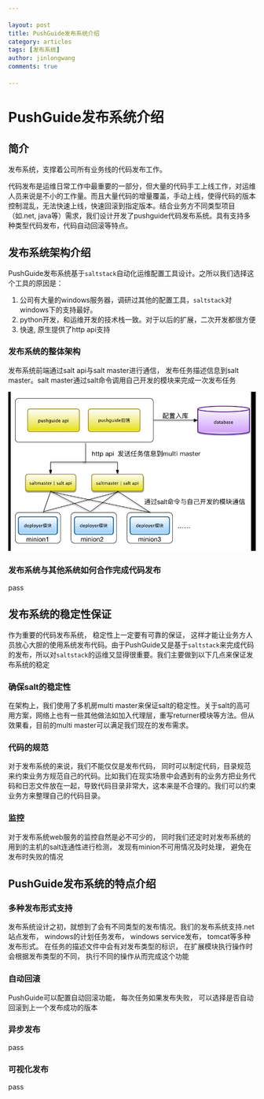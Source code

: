 ```yaml
---

layout: post          
title: PushGuide发布系统介绍
category: articles 
tags: [发布系统] 
author: jinlongwang 
comments: true  

---
```


# PushGuide发布系统介绍

## 简介

发布系统，支撑着公司所有业务线的代码发布工作。

代码发布是运维日常工作中最重要的一部分，但大量的代码手工上线工作，对运维人员来说是不小的工作量。而且大量代码的增量覆盖，手动上线，使得代码的版本控制混乱，无法快速上线，快速回滚到指定版本。结合业务方不同类型项目（如.net, java等）需求，我们设计开发了pushguide代码发布系统。具有支持多种类型代码发布，代码自动回滚等特点。

## 发布系统架构介绍

PushGuide发布系统基于`saltstack`自动化运维配置工具设计。之所以我们选择这个工具的原因是： 

1. 公司有大量的windows服务器，调研过其他的配置工具，`saltstack`对windows下的支持最好。
2. python开发，和运维开发的技术栈一致。对于以后的扩展，二次开发都很方便
3. 快速, 原生提供了http api支持

### 发布系统的整体架构
发布系统前端通过salt api与salt master进行通信， 发布任务描述信息到salt master。salt master通过salt命令调用自己开发的模块来完成一次发布任务

![](/images/pushguide/pushguide_architecture.jpg)

### 发布系统与其他系统如何合作完成代码发布
pass

## 发布系统的稳定性保证

作为重要的代码发布系统， 稳定性上一定要有可靠的保证， 这样才能让业务方人员放心大胆的使用系统发布代码。由于PushGuide又是基于`saltstack`来完成代码的发布，所以对`saltstack`的运维又显得很重要。我们主要做到以下几点来保证发布系统的稳定

### 确保salt的稳定性

在架构上，我们使用了多机房multi master来保证salt的稳定性。关于salt的高可用方案，网络上也有一些其他做法如加入代理层，重写returner模块等方法。但从效果看，目前的multi master可以满足我们现在的发布需求。

### 代码的规范

对于发布系统的来说，我们不能仅仅是发布代码， 同时可以制定代码，目录规范来约束业务方规范自己的代码。比如我们在现实场景中会遇到有的业务方把业务代码和日志文件放在一起，导致代码目录非常大，这本来是不合理的。我们可以约束业务方来整理自己的代码目录。

### 监控

对于发布系统web服务的监控自然是必不可少的， 同时我们还定时对发布系统的用到的主机的salt连通性进行检测， 发现有minion不可用情况及时处理， 避免在发布时失败的情况

## PushGuide发布系统的特点介绍

### 多种发布形式支持
发布系统设计之初，就想到了会有不同类型的发布情况。我们的发布系统支持.net站点发布， windows的计划任务发布， windows service发布， tomcat等多种发布形式。 在任务的描述文件中会有对发布类型的标识， 在扩展模块执行操作时会根据发布类型的不同， 执行不同的操作从而完成这个功能

### 自动回滚

PushGuide可以配置自动回滚功能， 每次任务如果发布失败， 可以选择是否自动回滚到上一个发布成功的版本

### 异步发布

pass

### 可视化发布

pass
